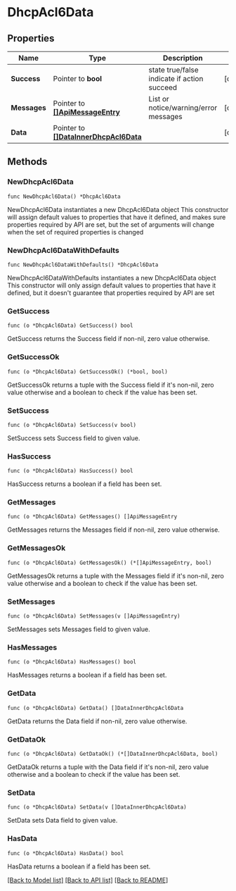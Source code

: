 # DhcpAcl6Data

## Properties

Name | Type | Description | Notes
------------ | ------------- | ------------- | -------------
**Success** | Pointer to **bool** | state true/false indicate if action succeed | [optional] 
**Messages** | Pointer to [**[]ApiMessageEntry**](ApiMessageEntry.md) | List or notice/warning/error messages | [optional] 
**Data** | Pointer to [**[]DataInnerDhcpAcl6Data**](DataInnerDhcpAcl6Data.md) |  | [optional] 

## Methods

### NewDhcpAcl6Data

`func NewDhcpAcl6Data() *DhcpAcl6Data`

NewDhcpAcl6Data instantiates a new DhcpAcl6Data object
This constructor will assign default values to properties that have it defined,
and makes sure properties required by API are set, but the set of arguments
will change when the set of required properties is changed

### NewDhcpAcl6DataWithDefaults

`func NewDhcpAcl6DataWithDefaults() *DhcpAcl6Data`

NewDhcpAcl6DataWithDefaults instantiates a new DhcpAcl6Data object
This constructor will only assign default values to properties that have it defined,
but it doesn't guarantee that properties required by API are set

### GetSuccess

`func (o *DhcpAcl6Data) GetSuccess() bool`

GetSuccess returns the Success field if non-nil, zero value otherwise.

### GetSuccessOk

`func (o *DhcpAcl6Data) GetSuccessOk() (*bool, bool)`

GetSuccessOk returns a tuple with the Success field if it's non-nil, zero value otherwise
and a boolean to check if the value has been set.

### SetSuccess

`func (o *DhcpAcl6Data) SetSuccess(v bool)`

SetSuccess sets Success field to given value.

### HasSuccess

`func (o *DhcpAcl6Data) HasSuccess() bool`

HasSuccess returns a boolean if a field has been set.

### GetMessages

`func (o *DhcpAcl6Data) GetMessages() []ApiMessageEntry`

GetMessages returns the Messages field if non-nil, zero value otherwise.

### GetMessagesOk

`func (o *DhcpAcl6Data) GetMessagesOk() (*[]ApiMessageEntry, bool)`

GetMessagesOk returns a tuple with the Messages field if it's non-nil, zero value otherwise
and a boolean to check if the value has been set.

### SetMessages

`func (o *DhcpAcl6Data) SetMessages(v []ApiMessageEntry)`

SetMessages sets Messages field to given value.

### HasMessages

`func (o *DhcpAcl6Data) HasMessages() bool`

HasMessages returns a boolean if a field has been set.

### GetData

`func (o *DhcpAcl6Data) GetData() []DataInnerDhcpAcl6Data`

GetData returns the Data field if non-nil, zero value otherwise.

### GetDataOk

`func (o *DhcpAcl6Data) GetDataOk() (*[]DataInnerDhcpAcl6Data, bool)`

GetDataOk returns a tuple with the Data field if it's non-nil, zero value otherwise
and a boolean to check if the value has been set.

### SetData

`func (o *DhcpAcl6Data) SetData(v []DataInnerDhcpAcl6Data)`

SetData sets Data field to given value.

### HasData

`func (o *DhcpAcl6Data) HasData() bool`

HasData returns a boolean if a field has been set.


[[Back to Model list]](../README.md#documentation-for-models) [[Back to API list]](../README.md#documentation-for-api-endpoints) [[Back to README]](../README.md)


